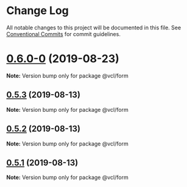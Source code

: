 # Change Log

All notable changes to this project will be documented in this file.
See [Conventional Commits](https://conventionalcommits.org) for commit guidelines.

# [0.6.0-0](https://github.com/vcl/form/compare/v0.5.4...v0.6.0-0) (2019-08-23)

**Note:** Version bump only for package @vcl/form





## [0.5.3](https://github.com/vcl/form/compare/v0.5.1...v0.5.3) (2019-08-13)

**Note:** Version bump only for package @vcl/form





## [0.5.2](https://github.com/vcl/form/compare/v0.5.1...v0.5.2) (2019-08-13)

**Note:** Version bump only for package @vcl/form





## [0.5.1](https://github.com/vcl/form/compare/v0.5.0...v0.5.1) (2019-08-13)

**Note:** Version bump only for package @vcl/form
